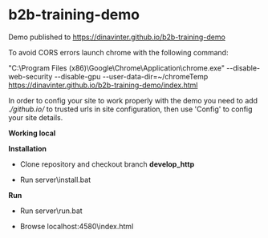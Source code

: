 # b2b-training-demo
Demo published to https://dinavinter.github.io/b2b-training-demo

To avoid CORS errors launch chrome with the following command:

"C:\Program Files (x86)\Google\Chrome\Application\chrome.exe" --disable-web-security --disable-gpu --user-data-dir=~/chromeTemp  https://dinavinter.github.io/b2b-training-demo/index.html

In order to config your site to work properly with the demo you need to add .*/github.io/* to trusted urls in site configuration, then use 'Config' to config your site details.

**Working local**

**Installation**

* Clone repository and checkout branch **develop_http**

* Run server\install.bat


**Run**

* Run server\run.bat

* Browse localhost:4580\index.html
 




